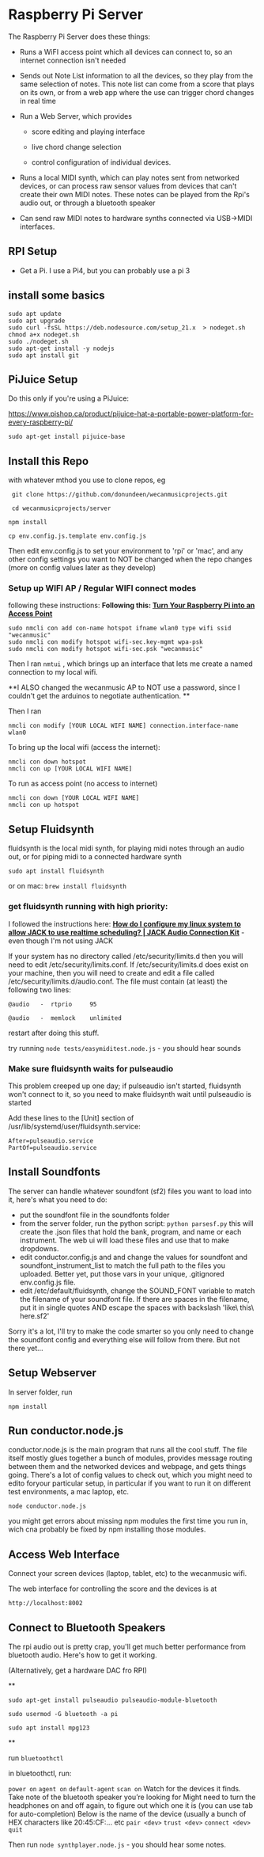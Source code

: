 # Raspberry Pi Server

The Raspberry Pi Server does these things:

- Runs a WiFI access point which all devices can connect to, so an internet connection isn't needed

- Sends out Note List information to all the devices, so they play from the same selection of notes. This note list can come from a score that plays on its own, or from a web app where the use can trigger chord changes in real time

- Run a Web Server, which provides
  
  - score editing and playing interface
  
  - live chord change selection
  
  - control configuration of individual devices.

- Runs a local MIDI synth, which can play notes sent from networked devices, or can process raw sensor values from devices that can't create their own MIDI notes. These notes can be played from the Rpi's audio out, or through a bluetooth speaker

- Can send raw MIDI notes to hardware synths connected via USB->MIDI interfaces.

## RPI Setup

- Get a Pi. I use a Pi4, but you can probably use a pi 3

## install some basics

```
sudo apt update
sudo apt upgrade
sudo curl -fsSL https://deb.nodesource.com/setup_21.x  > nodeget.sh
chmod a+x nodeget.sh
sudo ./nodeget.sh
sudo apt-get install -y nodejs
sudo apt install git 
```

## PiJuice Setup

Do this only if you're using a PiJuice:

https://www.pishop.ca/product/pijuice-hat-a-portable-power-platform-for-every-raspberry-pi/

`sudo apt-get install pijuice-base`

## Install this Repo

with whatever mthod you use to clone repos, eg

` git clone https://github.com/donundeen/wecanmusicprojects.git`

` cd wecanmusicprojects/server`

`npm install`

`cp env.config.js.template env.config.js `

Then edit env.config.js to set your environment to 'rpi' or 'mac', and any other config settings you want to NOT be changed when the repo changes (more on config values later as they develop)

### Setup up WIFI AP / Regular WIFI connect modes

following these instructions: **Following this: [Turn Your Raspberry Pi into an Access Point ](https://raspberrytips.com/access-point-setup-raspberry-pi/)**

```
sudo nmcli con add con-name hotspot ifname wlan0 type wifi ssid "wecanmusic"
sudo nmcli con modify hotspot wifi-sec.key-mgmt wpa-psk
sudo nmcli con modify hotspot wifi-sec.psk "wecanmusic"
```

Then I ran `nmtui` , which brings up an interface that lets me create a named connection to my local wifi.

**I ALSO changed the wecanmusic AP to NOT use a password, since I couldn't get the arduinos to negotiate authentication. **

Then I ran

`nmcli con modify [YOUR LOCAL WIFI NAME] connection.interface-name wlan0`

To bring up the local wifi (access the internet):

```
nmcli con down hotspot
nmcli con up [YOUR LOCAL WIFI NAME]
```

To run as access point (no access to internet)

```
nmcli con down [YOUR LOCAL WIFI NAME]
nmcli con up hotspot
```

## Setup Fluidsynth

fluidsynth is the local midi synth, for playing midi notes through an audio out, or for piping midi to a connected hardware synth

`sudo apt install fluidsynth`

or on mac: `brew install fluidsynth`

### get fluidsynth running with high priority:

I followed the instructions here: **[How do I configure my linux system to allow JACK to use realtime scheduling? | JACK Audio Connection Kit](https://jackaudio.org/faq/linux_rt_config.html)**  - even though I'm not using JACK

If your system has no directory called /etc/security/limits.d then you will need to edit /etc/security/limits.conf. If /etc/security/limits.d does exist on your machine, then you will need to create and edit a file called /etc/security/limits.d/audio.conf. The file must contain (at least) the following two lines:

```
@audio   -  rtprio     95

@audio   -  memlock    unlimited
```

restart after doing this stuff.

try running `node tests/easymiditest.node.js` - you should hear sounds

### Make sure fluidsynth waits for pulseaudio

This problem creeped up one day; if pulseaudio isn't started, fluidsynth won't connect to it, so you need to make fluidsynth wait until pulseaudio is started

Add these lines to the [Unit] section of /usr/lib/systemd/user/fluidsynth.service:

```
After=pulseaudio.service
PartOf=pulseaudio.service
```


## Install Soundfonts

The server can handle whatever soundfont (sf2) files you want to load into it, here's what you need to do:

- put the soundfont file in the soundfonts folder
- from the server folder, run the python script: 
` python parsesf.py `
this will create the .json files that hold the bank, program, and name or each instrument. The web ui will load these files and use that to make dropdowns.
- edit conductor.config.js and and change the values for soundfont and soundfont_instrument_list to match the full path to the files you uploaded. Better yet, put those vars in your unique, .gitignored env.config.js file.
- edit /etc/default/fluidsynth, change the SOUND_FONT variable to match the filename of your soundfont file. If there are spaces in the filename, put it in single quotes AND escape the spaces with backslash 'like\ this\ here.sf2' 

Sorry it's a lot, I'll try to make the code smarter so you only need to change the soundfont config and everything else will follow from there. But not there yet...


## Setup Webserver

In server folder, run

`npm install`

## Run conductor.node.js

conductor.node.js is the main program that runs all the cool stuff. The file itself mostly glues together a bunch of modules, provides message routing between them and the networked devices and webpage, and gets things going. There's a lot of config values to check out, which you might need to edito foryour particular setup, in particular if you want to run it on different test environments, a mac laptop, etc.

`node conductor.node.js`

you might get errors about missing npm modules the first time you run in, wich cna probably be fixed by npm installing those modules.

## Access Web Interface

Connect your screen devices (laptop, tablet, etc) to the wecanmusic wifi.

The web interface for controlling the score and the devices is at

`http://localhost:8002`

## Connect to Bluetooth Speakers

The rpi audio out is pretty crap, you'll get much better performance from bluetooth audio. Here's how to get it working.

(Alternatively, get a hardware DAC fro RPI)

**

`sudo apt-get install pulseaudio pulseaudio-module-bluetooth`

`sudo usermod -G bluetooth -a pi`

`sudo apt install mpg123`

**

run ```bluetoothctl```

in bluetoothctl, run:

`power on`
`agent on`
`default-agent`
`scan on`
Watch for the devices it finds. Take note of the bluetooth speaker you’re looking for
Might need to turn the headphones on and off again, to figure out which one it is
(you can use tab for auto-completion)
Below <dev> is the name of the device (usually a bunch of HEX characters like 20:45:CF:... etc
`pair <dev>`
`trust <dev>`
`connect <dev> `
`quit`

Then run `node synthplayer.node.js`  - you should hear some notes.
